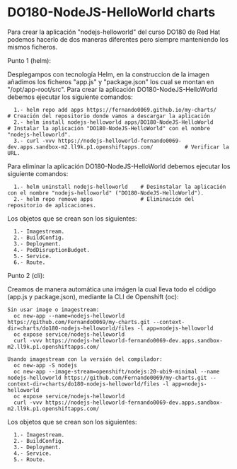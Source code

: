 # DO180-NodeJS-HelloWorld charts

Para crear la aplicación "nodejs-helloworld" del curso DO180 de Red Hat podemos hacerlo de dos maneras diferentes pero siempre manteniendo los mismos ficheros.

Punto 1 (helm):

Desplegampos con tecnología Helm, en la construccion de la imagen añadimos los ficheros "app.js" y "package.json" los cual se montan en "/opt/app-root/src".
Para crear la aplicación DO180-NodeJS-HelloWorld debemos ejecutar los siguiente comandos:
```
  1.- helm repo add apps https://fernando0069.github.io/my-charts/                                             # Creación del repositorio donde vamos a descargar la aplicación
  2.- helm install nodejs-helloworld apps/DO180-NodeJS-HelloWorld                                              # Instalar la aplicación "DO180-NodeJS-HelloWorld" con el nombre "nodejs-helloworld".
  3.- curl -vvv https://nodejs-helloworld-fernando0069-dev.apps.sandbox-m2.ll9k.p1.openshiftapps.com/          # Verificar la URL.
```

Para eliminar la aplicación DO180-NodeJS-HelloWorld debemos ejecutar los siguiente comandos:
```
  1.- helm uninstall nodejs-helloworld    # Desinstalar la aplicación con el nombre "nodejs-helloworld" ("DO180-NodeJS-HelloWorld").
  2.- helm repo remove apps               # Eliminación del repositorio de aplicaciones.
```

Los objetos que se crean son los siguientes:
```
  1.- Imagestream.
  2.- BuildConfig.
  3.- Deployment.
  4.- PodDisruptionBudget.
  5.- Service.
  6.- Route.
```


Punto 2 (cli):

Creamos de manera automática una imágen la cual lleva todo el código (app.js y package.json), mediante la CLI de Openshift (oc):
```
Sin usar image o imagestream:
  oc new-app --name=nodejs-helloworld https://github.com/Fernando0069/my-charts.git --context-dir=charts/do180-nodejs-helloworld/files -l app=nodejs-helloworld
  oc expose service/nodejs-helloworld
  curl -vvv https://nodejs-helloworld-fernando0069-dev.apps.sandbox-m2.ll9k.p1.openshiftapps.com/

Usando imagestream con la versión del compilador:
  oc new-app -S nodejs
  oc new-app --image-stream=openshift/nodejs:20-ubi9-minimal --name nodejs-helloworld https://github.com/Fernando0069/my-charts.git --context-dir=charts/do180-nodejs-helloworld/files -l app=nodejs-helloworld
  oc expose service/nodejs-helloworld
  curl -vvv https://nodejs-helloworld-fernando0069-dev.apps.sandbox-m2.ll9k.p1.openshiftapps.com/
  ```
  
Los objetos que se crean son los siguientes:
```
  1.- Imagestream.
  2.- BuildConfig.
  3.- Deployment.
  4.- Service.
  5.- Route.
```
